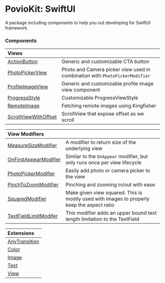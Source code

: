 # PovioKit: SwiftUI

A package including components to help you out developing for SwiftUI framework.

### Components

| Views | |
| :--- | :--- |
| [ActionButton](ActionButton) | Generic and customizable CTA button |
| [PhotoPickerView](/Sources/UI/SwiftUI/Views/PhotoPickerView/PhotoPickerView.swift) | Photo and Camera picker view used in combination with `PhotoPickerModifier` |
| [ProfileImageView](ProfileImageView) | Generic and customizable profile image view component |
| [ProgressStyle](/Sources/UI/SwiftUI/Views/ProgressStyle/ProgressStyle.swift) | Customizable ProgressViewStyle |
| [RemoteImage](/Sources/UI/SwiftUI/Views/RemoteImage/RemoteImage.swift) | Fetching remote images using Kingfisher |
| [ScrollViewWithOffset](/Sources/UI/SwiftUI/Views/ScrollViewWithOffset/ScrollViewWithOffset.swift) | ScrollView that expose offset as we scroll |

| View Modifiers | |
| :--- | :--- |
| [MeasureSizeModifier](/Sources/UI/SwiftUI/View%20Modifiers/MeasureSizeModifier.swift) | A modifier to return size of the underlying view |
| [OnFirstAppearModifier](/Sources/UI/SwiftUI/View%20Modifiers/OnFirstAppearModifier.swift) | Similar to the `OnAppear` modifier, but only runs once per view lifecycle |
| [PhotoPickerModifier](/Sources/UI/SwiftUI/View%20Modifiers/PhotoPickerModifier.swift) | Easily add photo or camera picker to the view |
| [PinchToZoomModifier](/Sources/UI/SwiftUI/View%20Modifiers/PinchToZoomModifier.swift) | Pinching and zooming in/out with ease |
| [SquaredModifier](/Sources/UI/SwiftUI/View%20Modifiers/SquaredModifier.swift) | Make given view squared. This is mostly used with images to properly keep the aspect ratio |
| [TextFieldLimitModifer](/Sources/UI/SwiftUI/View%20Modifiers/TextFieldLimitModifer.swift) | This modifier adds an upper bound text length limitation to the TextField |

| Extensions |
| :--- |
| [AnyTransition](/Sources/UI/SwiftUI/Extensions/AnyTransition+PovioKit.swift) |
| [Color](/Sources/UI/SwiftUI/Extensions/Color+PovioKit.swift) |
| [Image](/Sources/UI/SwiftUI/Extensions/Image+PovioKit.swift) |
| [Text](/Sources/UI/SwiftUI/Extensions/Text+PovioKit.swift) |
| [View](/Sources/UI/SwiftUI/Extensions/View+PovioKit.swift) |
